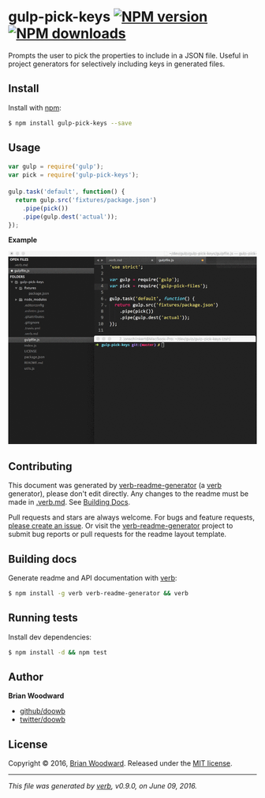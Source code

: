 # gulp-pick-keys [![NPM version](https://img.shields.io/npm/v/gulp-pick-keys.svg?style=flat)](https://www.npmjs.com/package/gulp-pick-keys) [![NPM downloads](https://img.shields.io/npm/dm/gulp-pick-keys.svg?style=flat)](https://npmjs.org/package/gulp-pick-keys)

Prompts the user to pick the properties to include in a JSON file. Useful in project generators for selectively including keys in generated files.

## Install

Install with [npm](https://www.npmjs.com/):

```sh
$ npm install gulp-pick-keys --save
```

## Usage

```js
var gulp = require('gulp');
var pick = require('gulp-pick-keys');

gulp.task('default', function() {
  return gulp.src('fixtures/package.json')
    .pipe(pick())
    .pipe(gulp.dest('actual'));
});
```

**Example**

![gulp pick files example](demo.gif)

## Contributing

This document was generated by [verb-readme-generator](https://github.com/verbose/verb-readme-generator) (a [verb](https://github.com/verbose/verb) generator), please don't edit directly. Any changes to the readme must be made in [.verb.md](.verb.md). See [Building Docs](#building-docs).

Pull requests and stars are always welcome. For bugs and feature requests, [please create an issue](../../issues/new). Or visit the [verb-readme-generator](https://github.com/verbose/verb-readme-generator) project to submit bug reports or pull requests for the readme layout template.

## Building docs

Generate readme and API documentation with [verb](https://github.com/verbose/verb):

```sh
$ npm install -g verb verb-readme-generator && verb
```

## Running tests

Install dev dependencies:

```sh
$ npm install -d && npm test
```

## Author

**Brian Woodward**

* [github/doowb](https://github.com/doowb)
* [twitter/doowb](http://twitter.com/doowb)

## License

Copyright © 2016, [Brian Woodward](https://github.com/doowb).
Released under the [MIT license](https://github.com/generate/gulp-pick-keys/blob/master/LICENSE).

***

_This file was generated by [verb](https://github.com/verbose/verb), v0.9.0, on June 09, 2016._